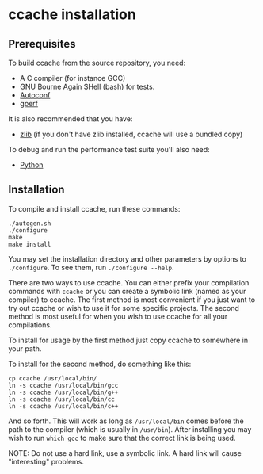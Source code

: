 ccache installation
===================

Prerequisites
-------------

To build ccache from the source repository, you need:

- A C compiler (for instance GCC)
- GNU Bourne Again SHell (bash) for tests.
- [Autoconf](http://www.gnu.org/software/autoconf/)
- [gperf](http://www.gnu.org/software/gperf/)

It is also recommended that you have:

- [zlib](http://www.zlib.net) (if you don't have zlib installed, ccache will
  use a bundled copy)

To debug and run the performance test suite you'll also need:

- [Python](http://www.python.org)


Installation
------------

To compile and install ccache, run these commands:

    ./autogen.sh
    ./configure
    make
    make install

You may set the installation directory and other parameters by options to
`./configure`. To see them, run `./configure --help`.

There are two ways to use ccache. You can either prefix your compilation
commands with `ccache` or you can create a symbolic link (named as your
compiler) to ccache. The first method is most convenient if you just want to
try out ccache or wish to use it for some specific projects. The second method
is most useful for when you wish to use ccache for all your compilations.

To install for usage by the first method just copy ccache to somewhere in your
path.

To install for the second method, do something like this:

    cp ccache /usr/local/bin/
    ln -s ccache /usr/local/bin/gcc
    ln -s ccache /usr/local/bin/g++
    ln -s ccache /usr/local/bin/cc
    ln -s ccache /usr/local/bin/c++

And so forth. This will work as long as `/usr/local/bin` comes before the path
to the compiler (which is usually in `/usr/bin`). After installing you may wish
to run `which gcc` to make sure that the correct link is being used.

NOTE: Do not use a hard link, use a symbolic link. A hard link will cause
"interesting" problems.
